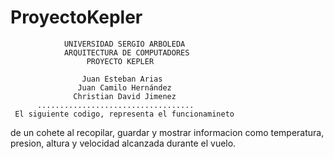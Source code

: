 # ProyectoKepler

 
                UNIVERSIDAD SERGIO ARBOLEDA
                ARQUITECTURA DE COMPUTADORES
                     PROYECTO KEPLER
            
                    Juan Esteban Arias
                   Juan Camilo Hernández
                  Christian David Jimenez
          ...................................      
     El siguiente codigo, representa el funcionamineto
  de un cohete al recopilar, guardar y mostrar informacion 
  como temperatura, presion, altura y velocidad alcanzada
                     durante el vuelo.
